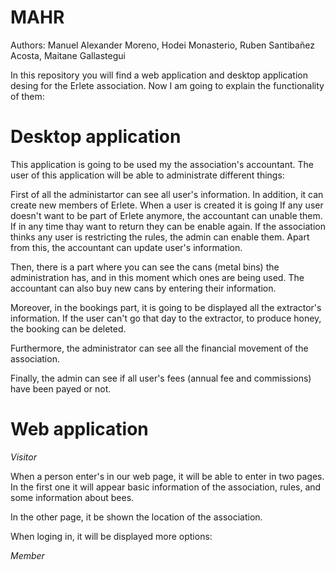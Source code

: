 # MAHR
Authors: Manuel Alexander Moreno, Hodei Monasterio, Ruben Santibañez Acosta, Maitane Gallastegui

In this repository you will find a web application and desktop application desing for the Erlete association. Now I am going to explain the functionality of them:
  
  # Desktop application
  This application is going to be used my the association's accountant. The user of this application will be able to administrate different things:
  
  First of all the administartor can see all user's information. In addition, it can create new members of Erlete. When a user is created it is going If any user doesn't want to be part of Erlete anymore, the accountant can unable them. If in any time thay want to return they can be enable again. If the association thinks any user is restricting the rules, the admin can enable them. Apart from this, the accountant can update user's information.
  
  Then, there is a part where you can see the cans (metal bins) the administration has, and in this moment which ones are being used. The accountant can also buy new cans by entering their information. 
  
  Moreover, in the bookings part, it is going to be displayed all the extractor's information. If the user can't go that day to the extractor, to produce honey, the booking can be deleted.
  
  Furthermore, the administrator can see all the financial movement of the association. 
  
  Finally, the admin can see if all user's fees (annual fee and commissions) have been payed or not.
  
  # Web application
  
  _Visitor_
  
  When a person enter's in our web page, it will be able to enter in two pages. In the first one it will appear basic information of the association, rules, and some information about bees. 
  
  In the other page, it be shown the location of the association. 
  
  When loging in, it will be displayed more options: 
 
 _Member_
 
